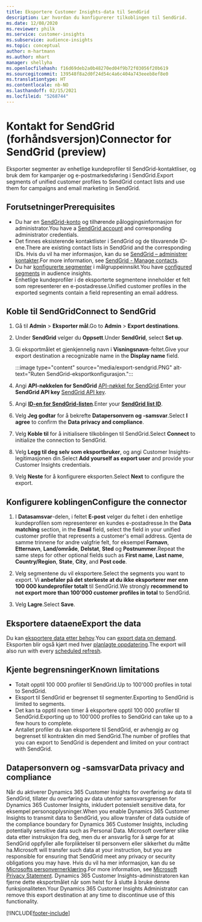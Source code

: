 ```yaml
---
title: Eksportere Customer Insights-data til SendGrid
description: Lær hvordan du konfigurerer tilkoblingen til SendGrid.
ms.date: 12/08/2020
ms.reviewer: philk
ms.service: customer-insights
ms.subservice: audience-insights
ms.topic: conceptual
author: m-hartmann
ms.author: mhart
manager: shellyha
ms.openlocfilehash: f16d69deb2a0b48270ed04f9b72f03056f20b619
ms.sourcegitcommit: 139548f8a2d0f24d54c4a6c404a743eeeb8ef8e0
ms.translationtype: HT
ms.contentlocale: nb-NO
ms.lasthandoff: 02/15/2021
ms.locfileid: "5268744"
---
```

# <a name="connector-for-sendgrid-preview"></a><span data-ttu-id="aa602-103">Kontakt for SendGrid (forhåndsversjon)</span><span class="sxs-lookup"><span data-stu-id="aa602-103">Connector for SendGrid (preview)</span></span>

<span data-ttu-id="aa602-104">Eksporter segmenter av enhetlige kundeprofiler til SendGrid-kontaktliser, og bruk dem for kampanjer og e-postmarkedsføring i SendGrid.</span><span class="sxs-lookup"><span data-stu-id="aa602-104">Export segments of unified customer profiles to SendGrid contact lists and use them for campaigns and email marketing in SendGrid.</span></span> 

## <a name="prerequisites"></a><span data-ttu-id="aa602-105">Forutsetninger</span><span class="sxs-lookup"><span data-stu-id="aa602-105">Prerequisites</span></span>

-   <span data-ttu-id="aa602-106">Du har en [SendGrid-konto](https://sendgrid.com/) og tilhørende påloggingsinformasjon for administrator.</span><span class="sxs-lookup"><span data-stu-id="aa602-106">You have a [SendGrid account](https://sendgrid.com/) and corresponding administrator credentials.</span></span>
-   <span data-ttu-id="aa602-107">Det finnes eksisterende kontaktlister i SendGrid og de tilsvarende ID-ene.</span><span class="sxs-lookup"><span data-stu-id="aa602-107">There are existing contact lists in SendGrid and the corresponding IDs.</span></span> <span data-ttu-id="aa602-108">Hvis du vil ha mer informasjon, kan du se [SendGrid – administrer kontakter](https://sendgrid.com/docs/ui/managing-contacts/create-and-manage-contacts/#manage-contacts).</span><span class="sxs-lookup"><span data-stu-id="aa602-108">For more information, see [SendGrid - Manage contacts](https://sendgrid.com/docs/ui/managing-contacts/create-and-manage-contacts/#manage-contacts).</span></span>
-   <span data-ttu-id="aa602-109">Du har [konfigurerte segmenter](segments.md) i målgruppeinnsikt.</span><span class="sxs-lookup"><span data-stu-id="aa602-109">You have [configured segments](segments.md) in audience insights.</span></span>
-   <span data-ttu-id="aa602-110">Enhetlige kundeprofiler i de eksporterte segmentene inneholder et felt som representerer en e-postadresse.</span><span class="sxs-lookup"><span data-stu-id="aa602-110">Unified customer profiles in the exported segments contain a field representing an email address.</span></span>

## <a name="connect-to-sendgrid"></a><span data-ttu-id="aa602-111">Koble til SendGrid</span><span class="sxs-lookup"><span data-stu-id="aa602-111">Connect to SendGrid</span></span>

1. <span data-ttu-id="aa602-112">Gå til **Admin** > **Eksporter mål**.</span><span class="sxs-lookup"><span data-stu-id="aa602-112">Go to **Admin** > **Export destinations**.</span></span>

1. <span data-ttu-id="aa602-113">Under **SendGrid** velger du **Oppsett**.</span><span class="sxs-lookup"><span data-stu-id="aa602-113">Under **SendGrid**, select **Set up**.</span></span>

1. <span data-ttu-id="aa602-114">Gi eksportmålet et gjenkjennelig navn i **Visningsnavn**-feltet.</span><span class="sxs-lookup"><span data-stu-id="aa602-114">Give your export destination a recognizable name in the **Display name** field.</span></span>

   :::image type="content" source="media/export-sendgrid.PNG" alt-text="Ruten SendGrid-eksportkonfigurasjon.":::

1. <span data-ttu-id="aa602-116">Angi **API-nøkkelen for SendGrid** [API-nøkkel for SendGrid](https://sendgrid.com/docs/ui/account-and-settings/api-keys/).</span><span class="sxs-lookup"><span data-stu-id="aa602-116">Enter your **SendGrid API key** [SendGrid API key](https://sendgrid.com/docs/ui/account-and-settings/api-keys/).</span></span>

1. <span data-ttu-id="aa602-117">Angi **[ID-en for SendGrid-listen](https://sendgrid.com/docs/ui/managing-contacts/create-and-manage-contacts/#manage-contacts)**.</span><span class="sxs-lookup"><span data-stu-id="aa602-117">Enter your **[SendGrid list ID](https://sendgrid.com/docs/ui/managing-contacts/create-and-manage-contacts/#manage-contacts)**.</span></span>

1. <span data-ttu-id="aa602-118">Velg **Jeg godtar** for å bekrefte **Datapersonvern og -samsvar**.</span><span class="sxs-lookup"><span data-stu-id="aa602-118">Select **I agree** to confirm the **Data privacy and compliance**.</span></span>

1. <span data-ttu-id="aa602-119">Velg **Koble til** for å initialisere tilkoblingen til SendGrid.</span><span class="sxs-lookup"><span data-stu-id="aa602-119">Select **Connect** to initialize the connection to SendGrid.</span></span>

1. <span data-ttu-id="aa602-120">Velg **Legg til deg selv som eksportbruker**, og angi Customer Insights-legitimasjonen din.</span><span class="sxs-lookup"><span data-stu-id="aa602-120">Select **Add yourself as export user** and provide your Customer Insights credentials.</span></span>

1. <span data-ttu-id="aa602-121">Velg **Neste** for å konfigurere eksporten.</span><span class="sxs-lookup"><span data-stu-id="aa602-121">Select **Next** to configure the export.</span></span>

## <a name="configure-the-connector"></a><span data-ttu-id="aa602-122">Konfigurere koblingen</span><span class="sxs-lookup"><span data-stu-id="aa602-122">Configure the connector</span></span>

1. <span data-ttu-id="aa602-123">I **Datasamsvar**-delen, i feltet **E-post** velger du feltet i den enhetlige kundeprofilen som representerer en kundes e-postadresse.</span><span class="sxs-lookup"><span data-stu-id="aa602-123">In the **Data matching** section, in the **Email** field, select the field in your unified customer profile that represents a customer's email address.</span></span> <span data-ttu-id="aa602-124">Gjenta de samme trinnene for andre valgfrie felt, for eksempel **Fornavn**, **Etternavn**, **Land/område**, **Delstat**, **Sted** og **Postnummer**.</span><span class="sxs-lookup"><span data-stu-id="aa602-124">Repeat the same steps for other optional fields such as **First name**, **Last name**, **Country/Region**, **State**, **City**, and **Post code**.</span></span>

1. <span data-ttu-id="aa602-125">Velg segmentene du vil eksportere.</span><span class="sxs-lookup"><span data-stu-id="aa602-125">Select the segments you want to export.</span></span> <span data-ttu-id="aa602-126">Vi **anbefaler på det sterkeste at du ikke eksporterer mer enn 100 000 kundeprofiler totalt** til SendGrid.</span><span class="sxs-lookup"><span data-stu-id="aa602-126">We strongly **recommend to not export more than 100'000 customer profiles in total** to SendGrid.</span></span> 

1. <span data-ttu-id="aa602-127">Velg **Lagre**.</span><span class="sxs-lookup"><span data-stu-id="aa602-127">Select **Save**.</span></span>

## <a name="export-the-data"></a><span data-ttu-id="aa602-128">Eksportere dataene</span><span class="sxs-lookup"><span data-stu-id="aa602-128">Export the data</span></span>

<span data-ttu-id="aa602-129">Du kan [eksportere data etter behov](export-destinations.md).</span><span class="sxs-lookup"><span data-stu-id="aa602-129">You can [export data on demand](export-destinations.md).</span></span> <span data-ttu-id="aa602-130">Eksporten blir også kjørt med hver [planlagte oppdatering](system.md#schedule-tab).</span><span class="sxs-lookup"><span data-stu-id="aa602-130">The export will also run with every [scheduled refresh](system.md#schedule-tab).</span></span>

## <a name="known-limitations"></a><span data-ttu-id="aa602-131">Kjente begrensninger</span><span class="sxs-lookup"><span data-stu-id="aa602-131">Known limitations</span></span>

- <span data-ttu-id="aa602-132">Totalt opptil 100 000 profiler til SendGrid.</span><span class="sxs-lookup"><span data-stu-id="aa602-132">Up to 100'000 profiles in total to SendGrid.</span></span>
- <span data-ttu-id="aa602-133">Eksport til SendGrid er begrenset til segmenter.</span><span class="sxs-lookup"><span data-stu-id="aa602-133">Exporting to SendGrid is limited to segments.</span></span>
- <span data-ttu-id="aa602-134">Det kan ta opptil noen timer å eksportere opptil 100 000 profiler til SendGrid.</span><span class="sxs-lookup"><span data-stu-id="aa602-134">Exporting up to 100'000 profiles to SendGrid can take up to a few hours to complete.</span></span> 
- <span data-ttu-id="aa602-135">Antallet profiler du kan eksportere til SendGrid, er avhengig av og begrenset til kontrakten din med SendGrid.</span><span class="sxs-lookup"><span data-stu-id="aa602-135">The number of profiles that you can export to SendGrid is dependent and limited on your contract with SendGrid.</span></span>

## <a name="data-privacy-and-compliance"></a><span data-ttu-id="aa602-136">Datapersonvern og -samsvar</span><span class="sxs-lookup"><span data-stu-id="aa602-136">Data privacy and compliance</span></span>

<span data-ttu-id="aa602-137">Når du aktiverer Dynamics 365 Customer Insights for overføring av data til SendGrid, tillater du overføring av data utenfor samsvarsgrensen for Dynamics 365 Customer Insights, inkludert potensielt sensitive data, for eksempel personopplysninger.</span><span class="sxs-lookup"><span data-stu-id="aa602-137">When you enable Dynamics 365 Customer Insights to transmit data to SendGrid, you allow transfer of data outside of the compliance boundary for Dynamics 365 Customer Insights, including potentially sensitive data such as Personal Data.</span></span> <span data-ttu-id="aa602-138">Microsoft overfører slike data etter instruksjon fra deg, men du er ansvarlig for å sørge for at SendGrid oppfyller alle forpliktelser til personvern eller sikkerhet du måtte ha.</span><span class="sxs-lookup"><span data-stu-id="aa602-138">Microsoft will transfer such data at your instruction, but you are responsible for ensuring that SendGrid meet any privacy or security obligations you may have.</span></span> <span data-ttu-id="aa602-139">Hvis du vil ha mer informasjon, kan du se [Microsofts personvernerklæring](https://go.microsoft.com/fwlink/?linkid=396732).</span><span class="sxs-lookup"><span data-stu-id="aa602-139">For more information, see [Microsoft Privacy Statement](https://go.microsoft.com/fwlink/?linkid=396732).</span></span>
<span data-ttu-id="aa602-140">Dynamics 365 Customer Insights-administratoren kan fjerne dette eksportmålet når som helst for å slutte å bruke denne funksjonaliteten.</span><span class="sxs-lookup"><span data-stu-id="aa602-140">Your Dynamics 365 Customer Insights Administrator can remove this export destination at any time to discontinue use of this functionality.</span></span>


[!INCLUDE[footer-include](../includes/footer-banner.md)]